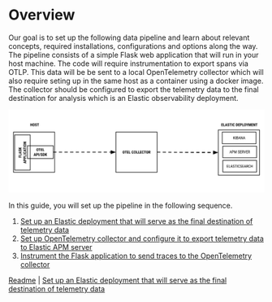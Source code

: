 # Overview

Our goal is to set up the following data pipeline and learn about relevant concepts, required installations, configurations and options along the way. The pipeline consists of a simple Flask web application that will run in your host machine. The code will require instrumentation to export spans via OTLP. This data will be be sent to a local OpenTelemetry collector which will also require seting up in the same host as a container using a docker image. The collector should be configured to export the telemetry data to the final destination for analysis which is an Elastic observability deployment. 

![data pipeline](pipeline.svg)

In this guide, you will set up the pipeline in the following sequence.

 1. [Set up an Elastic deployment that will serve as the final destination of telemetry data](deploy.md)
 2. [Set up OpenTelemetry collector and configure it to export telemetry data to Elastic APM server](collect.md)
 3. [Instrument the Flask application to send traces to the OpenTelemetry collector](instrument.md)


[Readme](../README.md) \| [Set up an Elastic deployment that will serve as the final destination of telemetry data](deploy.md)